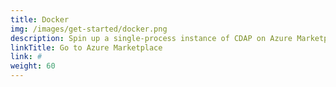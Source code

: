 ```yaml
---
title: Docker
img: /images/get-started/docker.png
description: Spin up a single-process instance of CDAP on Azure Marketplace.
linkTitle: Go to Azure Marketplace
link: #
weight: 60
---
```

